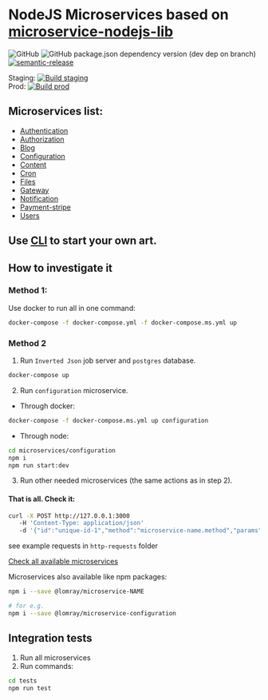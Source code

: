 # NodeJS Microservices based on [microservice-nodejs-lib](https://github.com/Lomray-Software/microservice-nodejs-lib)

![GitHub](https://img.shields.io/github/license/Lomray-Software/microservices)
![GitHub package.json dependency version (dev dep on branch)](https://img.shields.io/github/package-json/dependency-version/Lomray-Software/microservices/dev/typescript/staging)
[![semantic-release](https://img.shields.io/badge/%20%20%F0%9F%93%A6%F0%9F%9A%80-semantic--release-e10079.svg)](https://github.com/semantic-release/semantic-release)

Staging: [![Build staging](https://github.com/Lomray-Software/microservices/actions/workflows/build.yml/badge.svg?branch=staging)](https://github.com/Lomray-Software/microservices/actions/workflows/build.yml)   
Prod: [![Build prod](https://github.com/Lomray-Software/microservices/actions/workflows/build.yml/badge.svg?branch=prod)](https://github.com/Lomray-Software/microservices/actions/workflows/build.yml)

## Microservices list:
 - [Authentication](microservices/authentication)
 - [Authorization](microservices/authorization)
 - [Blog](microservices/blog)
 - [Configuration](microservices/configuration)
 - [Content](microservices/content)
 - [Cron](microservices/cron)
 - [Files](microservices/files)
 - [Gateway](microservices/gateway)
 - [Notification](microservices/notification)
 - [Payment-stripe](microservices/payment-stripe)
 - [Users](microservices/users)
 
## Use [CLI](https://github.com/Lomray-Software/microservices-cli) to start your own art.

## How to investigate it

### Method 1:
Use docker to run all in one command:
```bash
docker-compose -f docker-compose.yml -f docker-compose.ms.yml up
```

### Method 2
1. Run `Inverted Json` job server and `postgres` database.
```bash
docker-compose up
```
2. Run `configuration` microservice.
 - Through docker:
```bash
docker-compose -f docker-compose.ms.yml up configuration
```
 - Through node:
```bash
cd microservices/configuration
npm i
npm run start:dev
```
3. Run other needed microservices (the same actions as in step 2).

#### **That is all. Check it:**
```bash
curl -X POST http://127.0.0.1:3000
   -H 'Content-Type: application/json'
   -d '{"id":"unique-id-1","method":"microservice-name.method","params":{}}'
```

see example requests in `http-requests` folder

[Check all available microservices](https://github.com/orgs/Lomray-Software/packages?repo_name=microservices)   

Microservices also available like npm packages:   
```bash
npm i --save @lomray/microservice-NAME

# for e.g.
npm i --save @lomray/microservice-configuration
```

## Integration tests
1. Run all microservices
2. Run commands:
```bash
cd tests
npm run test
```
